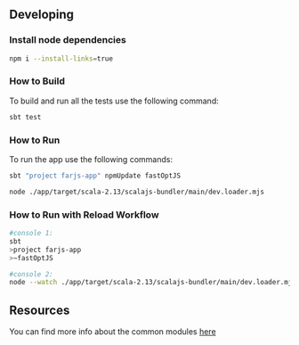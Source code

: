 ## Developing

### Install node dependencies
```bash
npm i --install-links=true
```

### How to Build

To build and run all the tests use the following command:
```bash
sbt test
```

### How to Run

To run the app use the following commands:
```bash
sbt "project farjs-app" npmUpdate fastOptJS

node ./app/target/scala-2.13/scalajs-bundler/main/dev.loader.mjs
```

### How to Run with Reload Workflow

```bash
#console 1:
sbt
>project farjs-app
>~fastOptJS

#console 2:
node --watch ./app/target/scala-2.13/scalajs-bundler/main/dev.loader.mjs
```

## Resources

You can find more info about the common modules [here](https://scommons.org/)

